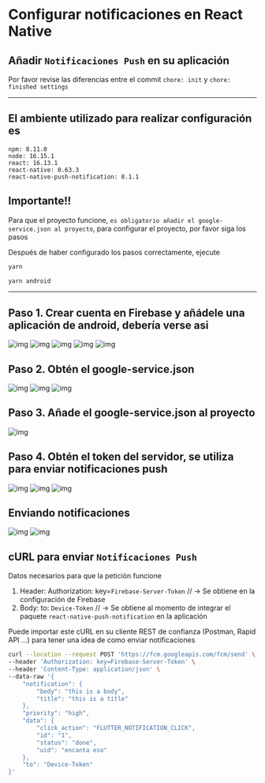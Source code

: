 # Configurar notificaciones en React Native

## Añadir `Notificaciones Push` en su aplicación

Por favor revise las diferencias entre el commit `chore: init` y `chore: finished settings`

--- 

## El ambiente utilizado para realizar configuración es

    npm: 8.11.0
    node: 16.15.1
    react: 16.13.1
    react-native: 0.63.3
    react-native-push-notification: 8.1.1

## Importante!!

Para que el proyecto funcione, `es obligatorio añadir el google-service.json al proyecto`, para configurar el proyecto, por favor siga los pasos

Después de haber configurado los pasos correctamente, ejecute

```bash
yarn

yarn android
```

---

## Paso 1. Crear cuenta en Firebase y añádele una aplicación de android, debería verse asi

![img](./doc/Screenshot_16.png)
![img](./doc/Screenshot_13.png)
![img](./doc/Screenshot_14.png)
![img](./doc/Screenshot_15.png)
![img](./doc/Screenshot_5.png)

## Paso 2. Obtén el google-service.json

![img](./doc/Screenshot_9.png)
![img](./doc/Screenshot_10.png)
![img](./doc/Screenshot_11.png)

## Paso 3. Añade el google-service.json al proyecto

![img](./doc/Screenshot_12.png)

## Paso 4. Obtén el token del servidor, se utiliza para enviar notificaciones push

![img](./doc/Screenshot_6.png)
![img](./doc/Screenshot_7.png)
![img](./doc/Screenshot_8.png)

## Enviando notificaciones
![img](doc/2022-10-06-13-37-07.gif)
![img](doc/2022-10-06%2013-41-51.gif)

## cURL para enviar `Notificaciones Push`

Datos necesarios para que la petición funcione

1. Header: Authorization: key=`Firebase-Server-Token` // -> Se obtiene en la configuración de Firebase
2. Body: to: `Device-Token` // -> Se obtiene al momento de integrar el paquete `react-native-push-notification` en la aplicación

Puede importar este cURL en su cliente REST de confianza (Postman, Rapid API ...) para tener una idea de como enviar notificaciones

```bash
curl --location --request POST 'https://fcm.googleapis.com/fcm/send' \
--header 'Authorization: key=Firebase-Server-Token' \
--header 'Content-Type: application/json' \
--data-raw '{
    "notification": {
        "body": "this is a body",
        "title": "this is a title"
    },
    "priority": "high",
    "data": {
        "click_action": "FLUTTER_NOTIFICATION_CLICK",
        "id": "1",
        "status": "done",
        "uid": "encanta eso"
    },
    "to": "Device-Token"
}'
```
